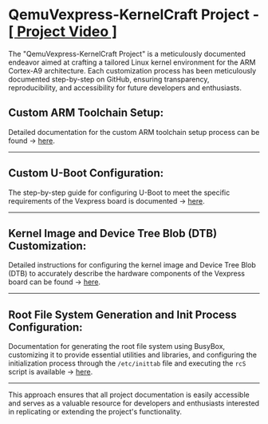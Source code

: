 # QemuVexpress-KernelCraft Project - [ [ Project Video ] ](https://drive.google.com/file/d/158cRNEEM9KCw2eNmoWurR6eS1SauR_vy/view?usp=sharing)

The "QemuVexpress-KernelCraft Project" is a meticulously documented endeavor aimed at crafting a tailored Linux kernel environment for the ARM Cortex-A9 architecture. Each customization process has been meticulously documented step-by-step on GitHub, ensuring transparency, reproducibility, and accessibility for future developers and enthusiasts.

## Custom ARM Toolchain Setup:

Detailed documentation for the custom ARM toolchain setup process can be found -> [here](https://github.com/mgtera200/Embedded-Linux-NTI/tree/main/Linux%20%5B%20Embedded%20%5D/(2)%20Customized%20Toolchain).

---

## Custom U-Boot Configuration:

The step-by-step guide for configuring U-Boot to meet the specific requirements of the Vexpress board is documented -> [here](https://github.com/mgtera200/Embedded-Linux-NTI/tree/main/Linux%20%5B%20Embedded%20%5D/(3)%20Customized%20U-Boot).

---

## Kernel Image and Device Tree Blob (DTB) Customization:

Detailed instructions for configuring the kernel image and Device Tree Blob (DTB) to accurately describe the hardware components of the Vexpress board can be found -> [here](https://github.com/mgtera200/Embedded-Linux-NTI/tree/main/Linux%20%5B%20Embedded%20%5D/(4)%20Customized%20Kernel).

---

## Root File System Generation and Init Process Configuration:

Documentation for generating the root file system using BusyBox, customizing it to provide essential utilities and libraries, and configuring the initialization process through the `/etc/inittab` file and executing the `rcS` script is available -> [here](https://github.com/mgtera200/Embedded-Linux-NTI/tree/main/Linux%20%5B%20Embedded%20%5D/(5)%20Busybox).

---

This approach ensures that all project documentation is easily accessible and serves as a valuable resource for developers and enthusiasts interested in replicating or extending the project's functionality.

